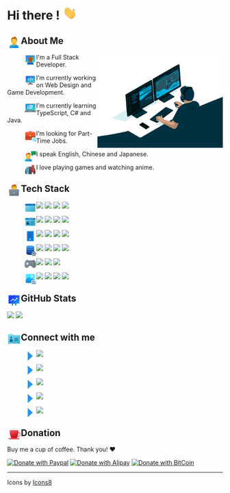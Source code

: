 # Hi there ! <img height="32em" src="/images/hi.gif"/>

## <img height="32em" src="/images/person.svg" align="left"/> About Me

<a target="_blank">
  <img align="right" height="220em" alt="GIF" src="/images/coding.gif">
</a>
  
> <img height="28em" src="/images/workspace.svg" align="left"/>

I'm a Full Stack Developer.
  
> <img height="28em" src="/images/programming.svg" align="left"/>

I’m currently working on Web Design and Game Development.

> <img height="28em" src="/images/notebook.svg" align="left"/>

I’m currently learning TypeScript, C# and Java.

> <img height="28em" src="/images/job.svg" align="left"/>

I’m looking for Part-Time Jobs.

> <img height="28em" src="/images/speak.svg" align="left"/>

I speak English, Chinese and Japanese.

> <img height="28em" src="/images/nintendoswitch.svg" align="left"/>

I love playing games and watching anime.

## <img height="32em" src="/images/laptop.svg" align="left"/> Tech Stack

> <img height="28em" src="/images/application.svg" align="left"/>

![](https://img.shields.io/badge/C%23-239120?style=for-the-badge&logo=csharp)
![](https://img.shields.io/badge/Visual%20Studio-5C2D91?style=for-the-badge&logo=visualstudio)
![](https://img.shields.io/badge/Java-007396?style=for-the-badge&logo=java)
![](https://img.shields.io/badge/Android-545454?style=for-the-badge&logo=androidstudio)

> <img height="28em" src="/images/webdesign.svg" align="left"/>

![](https://img.shields.io/badge/Angular-DD0031?style=for-the-badge&logo=angular)
![](https://img.shields.io/badge/JavaScript-120A3B?style=for-the-badge&logo=javascript)
![](https://img.shields.io/badge/CSS3-1572B6?style=for-the-badge&logo=css3)
![](https://img.shields.io/badge/HTML5-F5DAAB?style=for-the-badge&logo=html5)
  
> <img height="28em" src="/images/server.svg" align="left"/>

![](https://img.shields.io/badge/Python-97B6FB?style=for-the-badge&logo=python)
![](https://img.shields.io/badge/TypeScript-D8E4F7?style=for-the-badge&logo=typescript)
![](https://img.shields.io/badge/Node.js-AADDAA?style=for-the-badge&logo=node.js)
![](https://img.shields.io/badge/php-121245?style=for-the-badge&logo=php)

> <img height="28em" src="/images/database.svg" align="left"/>

![](https://img.shields.io/badge/MongoDB-86DA56?style=for-the-badge&logo=mongodb)
![](https://img.shields.io/badge/PostgreSQL-213595?style=for-the-badge&logo=postgresql)
![](https://img.shields.io/badge/Sql%20Server-CC2927?style=for-the-badge&logo=microsoftsqlserver)
![](https://img.shields.io/badge/GraphQL-610028?style=for-the-badge&logo=graphql)

> <img height="28em" src="/images/game.svg" align="left"/>

![](https://img.shields.io/badge/Unity-050505?style=for-the-badge&logo=unity)
![](https://img.shields.io/badge/Blender-F8D850?style=for-the-badge&logo=blender)
![](https://img.shields.io/badge/OpenGL-88B6F2?style=for-the-badge&logo=opengl)

> <img height="28em" src="/images/photoedit.svg" align="left"/>

![](https://img.shields.io/badge/Sketch-D54D20?style=for-the-badge&logo=sketch)
![](https://img.shields.io/badge/Figma-922E08?style=for-the-badge&logo=figma)
![](https://img.shields.io/badge/Photoshop-134290?style=for-the-badge&logo=adobephotoshop)
![](https://img.shields.io/badge/Illustrator-A04000?style=for-the-badge&logo=adobeillustrator)

## <img height="32em" src="/images/stats.svg" align="left"/> GitHub Stats

<p>
  <img height="160em" src="https://github-readme-stats.vercel.app/api?username=Shinerising&hide=issues&include_all_commits=true&count_private=true&show_icons=true">
  <img height="160em" src="https://github-readme-stats.vercel.app/api/top-langs/?username=Shinerising&layout=compact">
</p>

## <img height="32em" src="/images/contact.svg" align="left"/> Connect with me

> <img height="28em" src="/images/arrow.svg" align="left"/>

[![](https://img.shields.io/badge/Facebook-@WSapollo-FAFAFA?style=for-the-badge&logo=facebook&logoColor=white&labelColor=1877F3)](https://www.facebook.com/wsapollo)

> <img height="28em" src="/images/arrow.svg" align="left"/>

[![](https://img.shields.io/badge/Twitter-@shinerising-FAFAFA?style=for-the-badge&logo=twitter&logoColor=white&labelColor=1DA1F2)](https://twitter.com/shinerising)

> <img height="28em" src="/images/arrow.svg" align="left"/>

[![](https://img.shields.io/badge/Instagram-@apollowayne-FAFAFA?style=for-the-badge&logo=instagram&logoColor=white&labelColor=E4405F)](https://www.instagram.com/apollowayne/)

> <img height="28em" src="/images/arrow.svg" align="left"/>

[![](https://img.shields.io/badge/Unsplash-@shinerising-FAFAFA?style=for-the-badge&logo=unsplash&logoColor=white&labelColor=212121)](https://unsplash.com/@shinerising)

> <img height="28em" src="/images/arrow.svg" align="left"/>

[![](https://img.shields.io/badge/Codepen-@wapollo-FAFAFA?style=for-the-badge&logo=codepen&logoColor=white&labelColor=212121)](https://codepen.io/wapollo)

## <img height="32em" src="/images/coffee.svg" align="left"/> Donation

Buy me a cup of coffee. Thank you! ❤️

[![Donate with Paypal](https://apollowayne.me/donate_paypal.svg)](https://www.paypal.me/WSapollo/5USD)
[![Donate with Alipay](https://apollowayne.me/donate_alipay.svg)](https://apollowayne.me/alipay.html?amount=20.00&url=https://qr.alipay.com/fkx03883k0k6zcocuduxn70)
[![Donate with BitCoin](https://apollowayne.me/donate_bitcoin.svg)](https://apollowayne.me/bitcoin.html?address=1JHN5EsUiym81q9u7CchLECA4ZnbPGvpDW)

---

Icons by <a target="_blank" href="https://icons8.com">Icons8</a>
